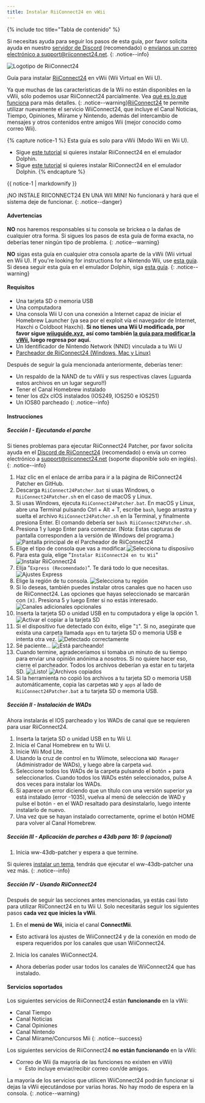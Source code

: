 ```yaml
---
title: Instalar RiiConnect24 en vWii
---
```


{% include toc title="Tabla de contenido" %}

Si necesitas ayuda para seguir los pasos de esta guía, por favor solicita ayuda en nuestro [servidor de Discord](https://discord.gg/rc24) (recomendado) o [envíanos un correo electrónico a support@riiconnect24.net](mailto:support@riiconnect24.net).
{: .notice--info}

![Logotipo de RiiConnect24](/images/WiiRC24Logo.jpg)

Guía para instalar [RiiConnect24](https://rc24.xyz) en vWii (Wii Virtual en Wii U).

Ya que muchas de las características de la Wii no están disponibles en la vWii, sólo podemos usar RiiConnect24 parcialmente. Vea [qué es lo que funciona](#whats-currently-working) para más detalles.
{: .notice--warning}[RiiConnect24](https://rc24.xyz/) te permite utilizar nuevamente el servicio WiiConnect24, que incluye el Canal Noticias, Tiempo, Opiniones, Miirame y Nintendo, además del intercambio de mensajes y otros contenidos entre amigos Wii (mejor conocido como correo Wii).

{% capture notice-1 %}
Esta guía es solo para vWii (Modo Wii en Wii U).

- Sigue [este tutorial](riiconnect24-wii) si quieres instalar RiiConnect24 en el emulador Dolphin.
- Sigue [este tutorial](riiconnect24-dolphin) si quieres instalar RiiConnect24 en el emulador Dolphin.
{% endcapture %}

<div class="notice--warning">{{ notice-1 | markdownify }}</div>

¡NO INSTALE RIICONNECT24 EN UNA WII MINI! No funcionará y hará que el sistema deje de funcionar.
{: .notice--danger}

#### Advertencias

**NO** nos haremos responsables si tu consola se brickea o la dañas de cualquier otra forma. Si sigues los pasos de esta guía de forma exacta, no deberías tener ningún tipo de problema.
{: .notice--warning}

**NO** sigas esta guía en cualquier otra consola aparte de la vWii (Wii virtual en Wii U). If you're looking for instructions for a Nintendo Wii, use [esta guía](riiconnect24). Si desea seguir esta guía en el emulador Dolphin, siga [esta guía](riiconnect24-dolphin).
{: .notice--warning}

#### Requisitos

* Una tarjeta SD o memoria USB
* Una computadora
* Una consola Wii U con una conexión a Internet capaz de iniciar el Homebrew Launcher (ya sea por el exploit vía el navegador de Internet, Haxchi o Coldboot Haxchi). **Si no tienes una Wii U modificada, por favor sigue [wiiuguide.xyz](https://wiiuguide.xyz), así como también [la guía para modificar la vWii](https://wiiuguide.xyz/#/vwii-modding), luego regresa por aquí.**
* Un Identificador de Nintendo Network (NNID) vinculada a tu Wii U
* [Parcheador de RiiConnect24 (Windows, Mac y Linux)](https://github.com/RiiConnect24/RiiConnect24-Patcher/releases)

Después de seguir la guía mencionada anteriormente, deberías tener:
* Un respaldo de la NAND de tu vWii y sus respectivas claves (¡¡guarda estos archivos en un lugar seguro!!)
* Tener el Canal Homebrew instalado
* tener los d2x cIOS instalados (IOS249, IOS250 e IOS251)
* Un IOS80 parcheado
{: .notice--info}

#### Instrucciones

##### Sección I - Ejecutando el parche

Si tienes problemas para ejecutar RiiConnect24 Patcher, por favor solicita ayuda en el [Discord de RiiConnect24](https://discord.gg/rc24) (recomendado) o envía un correo electrónico a [support@riiconnect24.net](mailto:support@riiconnect24.net) (soporte disponible solo en inglés).
{: .notice--info}

1. Haz clic en el enlace de arriba para ir a la página de RiiConnect24 Patcher en GitHub.
2. Descarga `RiiConnect24Patcher.bat` si usas Windows, o `RiiConnect24Patcher.sh` en el caso de macOS y Linux.
3. Si usas Windows, ejecuta `RiiConnect24Patcher.bat`. En macOS y Linux, abre una Terminal pulsando Ctrl + Alt + T, escribe `bash`, luego arrastra y suelta el archivo `RiiConnect24Patcher.sh` en la Terminal, y finalmente presiona Enter. El comando debería ser `bash RiiConnect24Patcher.sh`.
4. Presiona 1 y luego Enter para comenzar. (Nota: Estas capturas de pantalla corresponden a la versión de Windows del programa.) ![Pantalla principal de el Parcheador de RiiConnect24](/images/RC24_Patcher/1.JPG)
5. Elige el tipo de consola que vas a modificar.![Selecciona tu disposiivo](/images/RC24_Patcher/2.JPG)
6. Para esta guía, elige "`Instalar RiiConnect24 en tu Wii`" ![Instalar RiiConnect24](/images/RC24_Patcher/3.JPG)
7. Elija "`Express (Recomendado)`". Te dará todo lo que necesitas. ![Ajustes Express](/images/RC24_Patcher/4.JPG)
8. Elige la región de tu consola. ![Selecciona tu región](/images/RC24_Patcher/5.JPG)
9. Si lo deseas, también puedes instalar otros canales que no hacen uso de RiiConnect24. Las opciones que hayas seleccionado se marcarán con `[X]`. Presiona 5 y luego Enter si no estás interesado. ![Canales adicionales opcionales](/images/RC24_Patcher/6.JPG)
10. Inserta la tarjeta SD o unidad USB en tu computadora y elige la opción 1. ![Activar el copiar a la tarjeta SD](/images/RC24_Patcher/7.JPG)
11. Si el dispositivo fue detectado con éxito, elige "`1`". Si no, asegúrate que exista una carpeta llamada `apps` en tu tarjeta SD o memoria USB e intenta otra vez. ![Detectado correctamente](/images/RC24_Patcher/8.JPG)
12. Sé paciente... ![¡Está parcheando!](/images/RC24_Patcher/9.JPG)
13. Cuando termine, agradeceríamos si tomaba un minuto de su tiempo para enviar una opinión anónima a nosotros.  Si no quiere hacer eso, cierre el parcheador. Todos los archivos deberían ya estar en tu tarjeta SD. ![¡Listo!](/images/RC24_Patcher/10.JPG) ![Archivos copiados](/images/RC24_Patcher/11.PNG)
14. Si la herramienta no copió los archivos a tu tarjeta SD o memoria USB automáticamente, copia las carpetas `WAD` y `apps` al lado de `RiiConnect24Patcher.bat` a tu tarjeta SD o memoria USB.

##### Sección II - Instalación de WADs

Ahora instalarás el IOS parcheado y los WADs de canal que se requieren para usar RiiConnect24.

1. Inserta la tarjeta SD o unidad USB en tu Wii U.
2. Inicia el Canal Homebrew en tu Wii U.
3. Inicie Wii Mod Lite.
4. Usando la cruz de control en tu Wiimote, selecciona `WAD Manager` (Administrador de WADs), y luego abre la carpeta `wad`.
5. Seleccione todos los WADs de la carpeta pulsando el botón + para seleccionarlos. Cuando todos los WADs estén seleccionados, pulse A dos veces para instalar los WADs.
6. Si aparece un error diciendo que un título con una versión superior ya está instalado (error -1035), vuelva al menú de selección de WAD y pulse el botón - en el WAD resaltado para desinstalarlo, luego intente instalarlo de nuevo.
7. Una vez que se hayan instalado correctamente, oprime el botón HOME para volver al Canal Homebrew.

##### Sección III - Aplicación de parches a 43db para 16: 9 (opcional)

1. Inicia ww-43db-patcher y espera a que termine.

Si quieres [instalar un tema](/themes-vwii), tendrás que ejecutar el ww-43db-patcher una vez más.
{: .notice--info}

##### Sección IV - Usando RiiConnect24

Después de seguir las secciones antes mencionadas, ya estás casi listo para utilizar RiiConnect24 en tu Wii U. Solo necesitarás seguir los siguientes pasos **cada vez que inicies la vWii**.

1. En el **menú de Wii**, inicia el canal **ConnectMii**.
* Esto activará los ajustes de WiiConnect24 y de la conexión en modo de espera requeridos por los canales que usan WiiConnect24.
2. Inicia los canales WiiConnect24.
* Ahora deberías poder usar todos los canales de WiiConnect24 que has instalado.

#### Servicios soportados
Los siguientes servicios de RiiConnect24 están **funcionando** en la vWii:
* Canal Tiempo
* Canal Noticias
* Canal Opiniones
* Canal Nintendo
* Canal Miirame/Concursos Mii
{: .notice--success}

Los siguientes servicios de RiiConnect24 **no están funcionando** en la vWii:
* Correo de Wii (la mayoría de las funciones no existen en vWii)
    * Esto incluye enviar/recibir correo con/de amigos.

La mayoría de los servicios que utilicen WiiConnect24 podrán funcionar si dejas la vWii ejecutándose por varias horas. No hay modo de espera en la consola.
{: .notice--warning}
